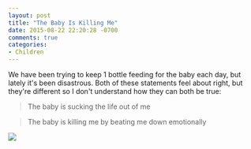 ```yaml
---
layout: post
title: "The Baby Is Killing Me"
date: 2015-08-22 22:20:28 -0700
comments: true
categories: 
- Children
---
```

We have been trying to keep 1 bottle feeding for the baby each day, but lately it's been disastrous.  Both of these statements feel about right, but they're different so I don't understand how they can both be true:

> The baby is sucking the life out of me

> The baby is killing me by beating me down emotionally

<img src="https://img.gtww.net/2015/08_San_Diego/19e9/sd-1_883ce98.jpg"/>
